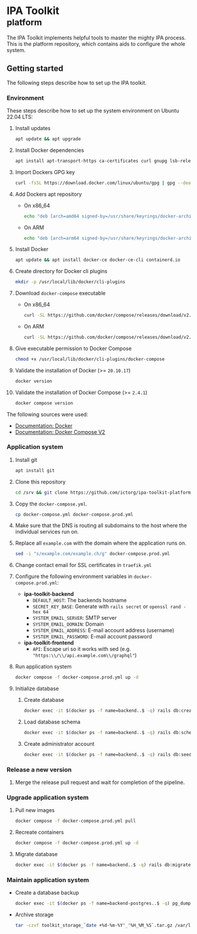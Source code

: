 # IPA Toolkit <br> <small>platform</small>

The IPA Toolkit implements helpful tools to master the mighty IPA process. This is the platform repository, which contains aids to configure the whole system.

## Getting started

The following steps describe how to set up the IPA toolkit.

### Environment

These steps describe how to set up the system environment on Ubuntu 22.04 LTS:

1. Install updates

   ```bash
   apt update && apt upgrade
   ```

1. Install Docker dependencies

   ```bash
   apt install apt-transport-https ca-certificates curl gnupg lsb-release
   ```

1. Import Dockers GPG key

   ```bash
   curl -fsSL https://download.docker.com/linux/ubuntu/gpg | gpg --dearmor -o /usr/share/keyrings/docker-archive-keyring.gpg
   ```

1. Add Dockers apt repository
   - On x86_64

     ```bash
     echo "deb [arch=amd64 signed-by=/usr/share/keyrings/docker-archive-keyring.gpg] https://download.docker.com/linux/ubuntu $(lsb_release -cs) stable" | tee /etc/apt/sources.list.d/docker.list > /dev/null
     ```

   - On ARM

     ```bash
     echo "deb [arch=arm64 signed-by=/usr/share/keyrings/docker-archive-keyring.gpg] https://download.docker.com/linux/ubuntu $(lsb_release -cs) stable" | tee /etc/apt/sources.list.d/docker.list > /dev/null
     ```

1. Install Docker

   ```bash
   apt update && apt install docker-ce docker-ce-cli containerd.io
   ```

1. Create directory for Docker cli plugins

   ```bash
   mkdir -p /usr/local/lib/docker/cli-plugins
   ```

1. Download `docker-compose` executable
   - On x86_64

     ```bash
     curl -SL https://github.com/docker/compose/releases/download/v2.4.1/docker-compose-linux-x86_64 -o /usr/local/lib/docker/cli-plugins/docker-compose
     ```

   - On ARM

     ```bash
     curl -SL https://github.com/docker/compose/releases/download/v2.4.1/docker-compose-linux-aarch64 -o /usr/local/lib/docker/cli-plugins/docker-compose
     ```

1. Give executable permission to Docker Compose

   ```bash
   chmod +x /usr/local/lib/docker/cli-plugins/docker-compose
   ```

1. Validate the installation of Docker (>= `20.10.17`)

   ```bash
   docker version
   ```

1. Validate the installation of Docker Compose (>= `2.4.1`)

   ```bash
   docker compose version
   ```

The following sources were used:

- [Documentation: Docker](https://docs.docker.com/engine/install/ubuntu/)
- [Documentation: Docker Compose V2](https://docs.docker.com/compose/cli-command/#installing-compose-v2)

### Application system

1. Install git

   ```bash
   apt install git
   ```

1. Clone this repository

   ```bash
   cd /srv && git clone https://github.com/ictorg/ipa-toolkit-platform
   ```

1. Copy the `docker-compose.yml`.

   ```bash
   cp docker-compose.yml docker-compose.prod.yml
   ```

1. Make sure that the DNS is routing all subdomains to the host where the individual services run on.
1. Replace all `example.com` with the domain where the application runs on.

   ```bash
   sed -i "s/example.com/example.ch/g" docker-compose.prod.yml
   ```

1. Change contact email for SSL certificates in `traefik.yml`
1. Configure the following environment variables in `docker-compose.prod.yml`:
   - **ipa-toolkit-backend**
     - `DEFAULT_HOST`: The backends hostname
     - `SECRET_KEY_BASE`: Generate with `rails secret` or `openssl rand -hex 64`
     - `SYSTEM_EMAIL_SERVER`: SMTP server
     - `SYSTEM_EMAIL_DOMAIN`: Domain
     - `SYSTEM_EMAIL_ADDRESS`: E-mail account address (username)
     - `SYSTEM_EMAIL_PASSWORD`: E-mail account password
   - **ipa-toolkit-frontend**
     - `API`: Escape uri so it works with sed (e.g. `"https:\\/\\/api.example.com\\/graphql"`)
1. Run application system

   ```bash
   docker compose -f docker-compose.prod.yml up -d
   ```

1. Initialize database
   1. Create database

      ```bash
      docker exec -it $(docker ps -f name=backend..$ -q) rails db:create
      ```

   1. Load database schema

      ```bash
      docker exec -it $(docker ps -f name=backend..$ -q) rails db:schema:load
      ```

   1. Create administrator account

      ```bash
      docker exec -it $(docker ps -f name=backend..$ -q) rails db:seed
      ```

### Release a new version

1. Merge the release pull request and wait for completion of the pipeline.

### Upgrade application system

1. Pull new images

   ```bash
   docker compose -f docker-compose.prod.yml pull
   ```

1. Recreate containers

   ```bash
   docker compose -f docker-compose.prod.yml up -d
   ```

1. Migrate database

   ```bash
   docker exec -it $(docker ps -f name=backend..$ -q) rails db:migrate
   ```

### Maintain application system

- Create a database backup

  ```bash
  docker exec -it $(docker ps -f name=backend-postgres..$ -q) pg_dumpall -c -U postgres > toolkit_dump_`date +%d-%m-%Y"_"%H_%M_%S`.sql
  ```

- Archive storage

  ```bash
  tar -czvf toolkit_storage_`date +%d-%m-%Y"_"%H_%M_%S`.tar.gz /var/lib/docker/volumes/ipa-toolkit-platform_storage/_data/
  ```
